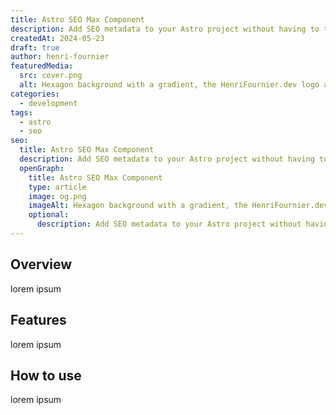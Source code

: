 ```yaml
---
title: Astro SEO Max Component
description: Add SEO metadata to your Astro project without having to think about `<meta>` tags. Just enter the metadata into a type-safe prop in the frontmatter.
createdAt: 2024-05-23
draft: true
author: henri-fournier
featuredMedia:
  src: cover.png
  alt: Hexagon background with a gradient, the HenriFournier.dev logo and the title of the post
categories:
  - development
tags:
  - astro
  - seo
seo:
  title: Astro SEO Max Component
  description: Add SEO metadata to your Astro project without having to think about `<meta>` tags. Just enter the metadata into a type-safe prop in the frontmatter.
  openGraph:
    title: Astro SEO Max Component
    type: article
    image: og.png
    imageAlt: Hexagon background with a gradient, the HenriFournier.dev logo and the title of the post
    optional:
      description: Add SEO metadata to your Astro project without having to think about `<meta>` tags. Just enter the metadata into a type-safe prop in the frontmatter.
---
```


## Overview

lorem ipsum

## Features

lorem ipsum

## How to use

lorem ipsum
